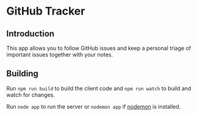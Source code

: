 # GitHub Tracker

## Introduction

This app allows you to follow GitHub issues and keep a personal triage of important issues together with your notes.

## Building

Run `npm run build` to build the client code and `npm run watch` to build and watch for changes.

Run `node app` to run the server or `nodemon app` if [nodemon](http://nodemon.io/) is installed.